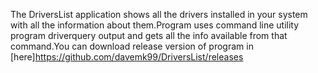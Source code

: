 The DriversList application shows all the drivers installed in your system with all the information about them.Program uses command line utility program driverquery output and gets all the info available from that command.You can download release version of program in [here]https://github.com/davemk99/DriversList/releases
